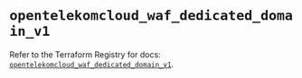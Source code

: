 # `opentelekomcloud_waf_dedicated_domain_v1`

Refer to the Terraform Registry for docs: [`opentelekomcloud_waf_dedicated_domain_v1`](https://registry.terraform.io/providers/opentelekomcloud/opentelekomcloud/1.36.43/docs/resources/waf_dedicated_domain_v1).
